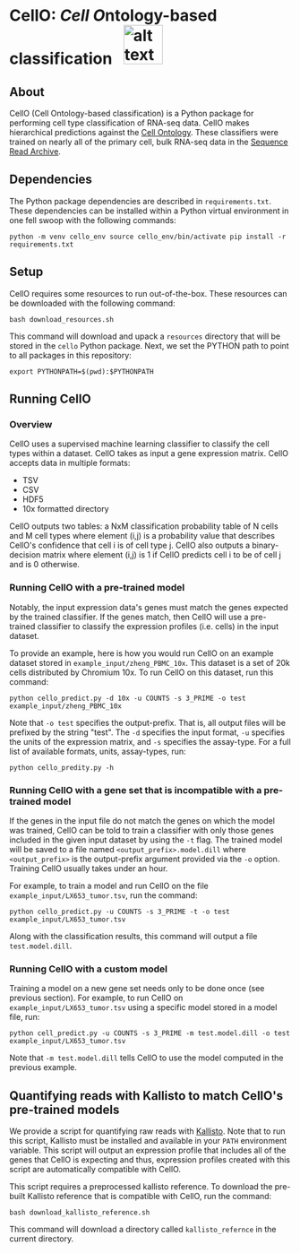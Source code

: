 # CellO: *Cell O*ntology-based classification &nbsp; <img src="https://raw.githubusercontent.com/deweylab/CellO/master/cello.png" alt="alt text" width="70px" height="70px">

## About

CellO (Cell Ontology-based classification) is a Python package for performing cell type classification of RNA-seq data. CellO makes hierarchical predictions against the [Cell Ontology](http://www.obofoundry.org/ontology/cl.html). These classifiers were trained on nearly all of the primary cell, bulk RNA-seq data in the [Sequence Read Archive](https://www.ncbi.nlm.nih.gov/sra). 

## Dependencies

The Python package dependencies are described in ``requirements.txt``. These dependencies can be installed within a Python virtual environment in one fell swoop with the following commands:

``
python -m venv cello_env
source cello_env/bin/activate
pip install -r requirements.txt 
`` 

## Setup 

CellO requires some resources to run out-of-the-box. These resources can be downloaded with the following command:

``bash download_resources.sh``

This command will download and upack a ``resources`` directory that will be stored in the ``cello`` Python package.  Next, we set the PYTHON path to point to all packages in this repository:

``export PYTHONPATH=$(pwd):$PYTHONPATH``

## Running CellO

### Overview

CellO uses a supervised machine learning classifier to classify the cell types within a dataset. CellO takes as input a gene expression matrix. CellO accepts data in multiple formats:
* TSV
* CSV
* HDF5
* 10x formatted directory 

CellO outputs two tables: a NxM classification probability table of N cells and M cell types where element (i,j) is a probability value that describes CellO's confidence that cell i is of cell type j.  CellO also outputs a binary-decision matrix where element (i,j) is 1 if CellO predicts cell i to be of cell j and is 0 otherwise.

### Running CellO with a pre-trained model

Notably, the input expression data's genes must match the genes expected by the trained classifier.  If the genes match, then CellO will use a pre-trained classifier to classify the expression profiles (i.e. cells) in the input dataset. 

To provide an example, here is how you would run CellO on an example dataset stored in ``example_input/zheng_PBMC_10x``. This dataset is a set of 20k cells distributed by Chromium 10x.  To run CellO on this dataset, run this command:

``python cello_predict.py -d 10x -u COUNTS -s 3_PRIME -o test example_input/zheng_PBMC_10x``

Note that ``-o test`` specifies the output-prefix. That is, all output files will be prefixed by the string "test".  The ``-d`` specifies the input format, ``-u`` specifies the units of the expression matrix, and ``-s`` specifies the assay-type.  For a full list of available formats, units, assay-types, run:

``python cello_predity.py -h``

### Running CellO with a gene set that is incompatible with a pre-trained model

If the genes in the input file do not match the genes on which the model was trained, CellO can be told to train a classifier with only those genes included in the given input dataset by using the ``-t`` flag.  The trained model will be saved to a file named ``<output_prefix>.model.dill`` where ``<output_prefix>`` is the output-prefix argument provided via the ``-o`` option.  Training CellO usually takes under an hour. 

For example, to train a model and run CellO on the file ``example_input/LX653_tumor.tsv``, run the command:

``python cello_predict.py -u COUNTS -s 3_PRIME -t -o test example_input/LX653_tumor.tsv``

Along with the classification results, this command will output a file ``test.model.dill``.

### Running CellO with a custom model

Training a model on a new gene set needs only to be done once (see previous section). For example, to run CellO on ``example_input/LX653_tumor.tsv`` using a specific model stored in a model file, run:

``python cell_predict.py -u COUNTS -s 3_PRIME -m test.model.dill -o test example_input/LX653_tumor.tsv``

Note that ``-m test.model.dill`` tells CellO to use the model computed in the previous example.

## Quantifying reads with Kallisto to match CellO's pre-trained models

We provide a script for quantifying raw reads with [Kallisto](https://pachterlab.github.io/kallisto/). Note that to run this script, Kallisto must be installed and available in your ``PATH`` environment variable.  This script will output an expression profile that includes all of the genes that CellO is expecting and thus, expression profiles created with this script are automatically compatible with CellO.

This script requires a preprocessed kallisto reference.  To download the pre-built Kallisto reference that is compatible with CellO, run the command:

``bash download_kallisto_reference.sh``

This command will download a directory called ``kallisto_refernce`` in the current directory.
